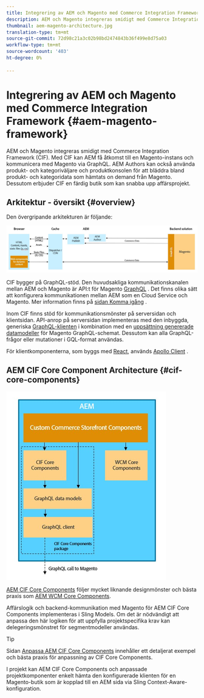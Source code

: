```yaml
---
title: Integrering av AEM och Magento med Commerce Integration Framework
description: AEM och Magento integreras smidigt med Commerce Integration Framework (CIF). Med CIF kan AEM få åtkomst till en Magento-instans och kommunicera med Magento via GraphQL. AEM Authors kan också använda produkt- och kategoriväljare och produktkonsolen för att bläddra bland produkt- och kategoridata som hämtats on demand från Magento. Dessutom erbjuder CIF en färdig butik som kan snabba upp affärsprojekt.
thumbnail: aem-magento-architecture.jpg
translation-type: tm+mt
source-git-commit: 72d98c21a3c02b98bd2474843b36f499e8d75a03
workflow-type: tm+mt
source-wordcount: '403'
ht-degree: 0%

---
```



# Integrering av AEM och Magento med Commerce Integration Framework {#aem-magento-framework}

AEM och Magento integreras smidigt med Commerce Integration Framework (CIF). Med CIF kan AEM få åtkomst till en Magento-instans och kommunicera med Magento via GraphQL. AEM Authors kan också använda produkt- och kategoriväljare och produktkonsolen för att bläddra bland produkt- och kategoridata som hämtats on demand från Magento. Dessutom erbjuder CIF en färdig butik som kan snabba upp affärsprojekt.

## Arkitektur - översikt {#overview}

Den övergripande arkitekturen är följande:

![CIF-arkitekturöversikt](../assets/AEM_Magento_Architecture.JPG)

CIF bygger på GraphQL-stöd. Den huvudsakliga kommunikationskanalen mellan AEM och Magento är API:t för Magento [GraphQL](https://devdocs.magento.com/guides/v2.4/graphql/) . Det finns olika sätt att konfigurera kommunikationen mellan AEM som en Cloud Service och Magento. Mer information finns på [sidan Komma igång](../getting-started.md) .

Inom CIF finns stöd för kommunikationsmönster på serversidan och klientsidan.
API-anrop på serversidan implementeras med den inbyggda, generiska [GraphQL-klienten](https://github.com/adobe/commerce-cif-graphql-client) i kombination med en [uppsättning genererade datamodeller](https://github.com/adobe/commerce-cif-magento-graphql) för Magento GraphQL-schemat. Dessutom kan alla GraphQL-frågor eller mutationer i GQL-format användas.

För klientkomponenterna, som byggs med [React](https://reactjs.org/), används [Apollo Client](https://www.apollographql.com/docs/react/) .

## AEM CIF Core Component Architecture {#cif-core-components}

![AEM CIF Core Component Architecture](../assets/cif-component-architecture.jpg)

[AEM CIF Core Components](https://github.com/adobe/aem-core-cif-components) följer mycket liknande designmönster och bästa praxis som [AEM WCM Core Components](https://github.com/adobe/aem-core-wcm-components).

Affärslogik och backend-kommunikation med Magento för AEM CIF Core Components implementeras i Sling Models. Om det är nödvändigt att anpassa den här logiken för att uppfylla projektspecifika krav kan delegeringsmönstret för segmentmodeller användas.

>[!TIP]
>
>Sidan [Anpassa AEM CIF Core Components](../customizing/customize-cif-components.md) innehåller ett detaljerat exempel och bästa praxis för anpassning av CIF Core Components.

I projekt kan AEM CIF Core Components och anpassade projektkomponenter enkelt hämta den konfigurerade klienten för en Magento-butik som är kopplad till en AEM sida via Sling Context-Aware-konfiguration.
